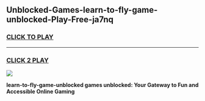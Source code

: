 
## Unblocked-Games-learn-to-fly-game-unblocked-Play-Free-ja7nq
<h3>
<a href="https://premium76.site?title=learn-to-fly-game-unblocked&ref=22A">CLICK TO PLAY</a></h3>
<hr>

<h3>
<a href="https://premium76.site?title=learn-to-fly-game-unblocked&ref=22A">CLICK 2 PLAY</a>
  
</h3>

<a href="https://premium76.site?title=learn-to-fly-game-unblocked&ref=22A"><img src="https://clearcache.store/games.png"></a>


**learn-to-fly-game-unblocked games unblocked: Your Gateway to Fun and Accessible Online Gaming**
